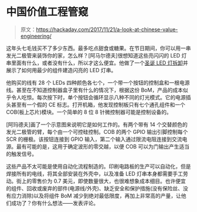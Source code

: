 # 中国价值工程管窥

> 原文：<https://hackaday.com/2017/11/21/a-look-at-chinese-value-engineering/>

这年头七毛钱买不了多少东西。最多吃点甜食或糖果。在节日期间，你可以用一串发光二极管来装饰你的家，怎么样？[阿马尔德夫]很想知道这些亮闪闪的 LED 灯串里面有什么，或者没有什么，所以才这么便宜。他做了一个[圣诞 LED 灯拆卸](http://amaldev.blog/christmas-led-light-teardown/)并展示了如何用最少的组件建造闪亮的 LED 灯串。

他购买的线有 28 个 LEDs 四种颜色各七个，一个带一个按钮的控制盒和一根电源线。甚至在不知道控制器盒子里有什么的情况下，根据这份 BoM，产品的成本似乎令人吃惊。每次按下时，单个按钮会循环显示八种不同的灯光模式。它的电源插头甚至有一个假的 CE 标志。打开机箱，他发现控制板只有七个通孔组件和一个 COB(板上芯片)模块。一个简单的 8 位 8 针微控制器可能是控制设备的。

[阿玛德夫]画了一个示意图来说明它是如何工作的。有两个带有 14 个交替颜色的发光二极管的臂，每个由一个可控硅控制。COB 的两个 GPIO 输出引脚控制每个 SCR 的栅极。该按钮连接到 GPIO 输入，第二个输入通过限流电阻连接到交流电源。最有可能的是，这用于确定波形的零交越，以便 COB 可以为门输出产生适当的触发信号。

这些产品不太可能是使用自动化流程制造的。印刷电路板的生产可以自动化，但是焊接所有的电线，将其全部安装在外壳中，以及准备 LED 灯串本身都需要手工劳动。街上的零售价为 0.7 美元，即使数量很大，也很难想象成本细目。也许便宜的组件、回收或废弃的部件(电源线/外壳)、缺乏安全和保护措施(没有保险丝、没有应力消除)以及将组件 BoM 减少到绝对最低限度，再加上非常高的产量，让他们成功了？你有什么想法——发表评论。